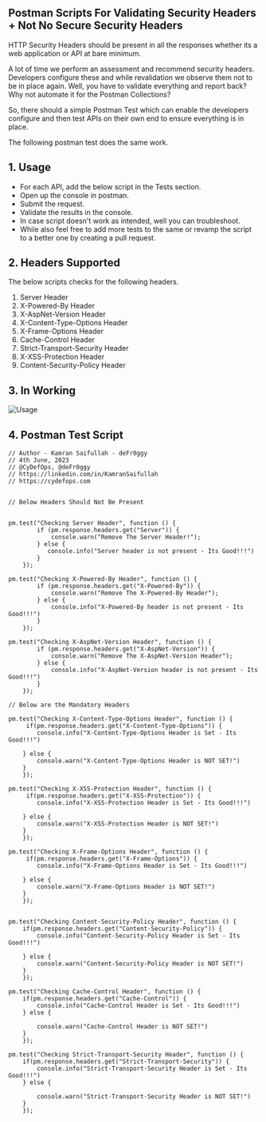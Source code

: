 ## Postman Scripts For Validating Security Headers + Not No Secure Security Headers

HTTP Security Headers should be present in all the responses whether its a web application or API at bare minimum.

A lot of time we perform an assessment and recommend security headers. Developers configure these and while revalidation we observe them not to be in place again. Well, you have to validate everything and report back? Why not automate it for the Postman Collections? 

So, there should a simple Postman Test which can enable the developers configure and then test APIs on their own end to ensure everything is in place. 

The following postman test does the same work. 

## 1. Usage

- For each API, add the below script in the Tests section.
- Open up the console in postman.
- Submit the request.
- Validate the results in the console. 
- In case script doesn't work as intended, well you can troubleshoot.
- While also feel free to add more tests to the same or revamp the script to a better one by creating a pull request. 

## 2. Headers Supported

The below scripts checks for the following headers. 

1. Server Header
2. X-Powered-By Header
3. X-AspNet-Version Header
4. X-Content-Type-Options Header
5. X-Frame-Options Header
6. Cache-Control Header
7. Strict-Transport-Security Header
8. X-XSS-Protection Header
9. Content-Security-Policy Header

## 3. In Working

![Usage](https://raw.githubusercontent.com/deFr0ggy/deFr0ggy.github.io/master/assets/bloggers/usage.jpeg)

## 4. Postman Test Script

```
// Author - Kamran Saifullah - deFr0ggy
// 4th June, 2023
// @CyDefOps, @deFr0ggy
// https://linkedin.com/in/KamranSaifullah
// https://cydefops.com


// Below Headers Should Not Be Present


pm.test("Checking Server Header", function () {
        if (pm.response.headers.get("Server")) {
            console.warn("Remove The Server Header!");
        } else {
           console.info("Server header is not present - Its Good!!!") 
        }
    });

pm.test("Checking X-Powered-By Header", function () {
        if (pm.response.headers.get("X-Powered-By")) {
            console.warn("Remove The X-Powered-By Header");
        } else {
            console.info("X-Powered-By header is not present - Its Good!!!")
        }
    });

pm.test("Checking X-AspNet-Version Header", function () {
        if (pm.response.headers.get("X-AspNet-Version")) {
            console.warn("Remove The X-AspNet-Version Header");
        } else {
            console.info("X-AspNet-Version header is not present - Its Good!!!")
        }
    });

// Below are the Mandatory Headers

pm.test("Checking X-Content-Type-Options Header", function () {
     if(pm.response.headers.get("X-Content-Type-Options")) {
        console.info("X-Content-Type-Options Header is Set - Its Good!!!")
     
    } else {
        console.warn("X-Content-Type-Options Header is NOT SET!")   
    }
    });

pm.test("Checking X-XSS-Protection Header", function () {
     if(pm.response.headers.get("X-XSS-Protection")) {
        console.info("X-XSS-Protection Header is Set - Its Good!!!")
        
    } else {
        console.warn("X-XSS-Protection Header is NOT SET!")
    }
    });

pm.test("Checking X-Frame-Options Header", function () {
     if(pm.response.headers.get("X-Frame-Options")) {
        console.info("X-Frame-Options Header is Set - Its Good!!!")
        
    } else {
        console.warn("X-Frame-Options Header is NOT SET!")
    }
    });


pm.test("Checking Content-Security-Policy Header", function () {
    if(pm.response.headers.get("Content-Security-Policy")) {
        console.info("Content-Security-Policy Header is Set - Its Good!!!")
        
    } else {
        console.warn("Content-Security-Policy Header is NOT SET!")
    }
    });

pm.test("Checking Cache-Control Header", function () {
    if(pm.response.headers.get("Cache-Control")) {
        console.info("Cache-Control Header is Set - Its Good!!!")
    } else {
       
        console.warn("Cache-Control Header is NOT SET!")
    }
    });

pm.test("Checking Strict-Transport-Security Header", function () {
    if(pm.response.headers.get("Strict-Transport-Security")) {
        console.info("Strict-Transport-Security Header is Set - Its Good!!!")
    } else {
        
        console.warn("Strict-Transport-Security Header is NOT SET!")
    }
    });
```